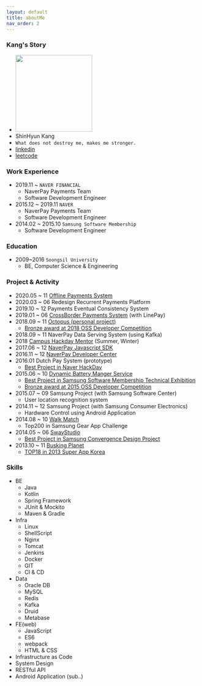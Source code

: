 ```yaml
---
layout: default
title: aboutMe
nav_order: 2
---
```


### Kang's Story
- <img width="200px" src="https://user-images.githubusercontent.com/5463687/98932918-5419eb80-2523-11eb-870c-b0744ee258de.png">
- ShinHyun Kang
- `What does not destroy me, makes me stronger.`
- [linkedin](https://www.linkedin.com/in/shinhyun-kang-985a87126/)
- [leetcode](https://leetcode.com/kang0921ok/)

### Work Experience
- 2019.11 ~ `NAVER FINANCIAL`
   - NaverPay Payments Team
   - Software Development Engineer
- 2015.12 ~ 2019.11 `NAVER` 
   - NaverPay Payments Team
   - Software Development Engineer
- 2014.02 ~ 2015.10 `Samsung Software Membership` 
   - Software Development Engineer
   
### Education   
- 2009~2016 `Soongsil University` 
  - BE, Computer Science & Engineering 
  
### Project & Activity
- 2020.05 ~ 11 [Offline Payments System](https://byline.network/2020/11/11099/)
- 2020.03 ~ 06 Redesign Recurrent Payments Platform
- 2019.10 ~ 12 Payments Eventual Consistency System
- 2019.01 ~ 06 [CrossBorder Payments System](http://m.ceoscoredaily.com/m/m_article.html?no=56753) (with LinePay)
- 2018.09 ~ 11 [Octopus (personal project)](https://github.com/kang0921ok/octopus)
   - [Bronze award at 2018 OSS Developer Competition](https://www.oss.kr/dev_competition_activities/show/c768c7cc-cbbb-405c-a670-a2183fbd1afb?search_target=title&search_keyword=%EC%98%A5%ED%86%A0%ED%8D%BC%EC%8A%A4)
- 2018.09 ~ 11 NaverPay Data Serving System (using Kafka)
- 2018 [Campus Hackday Mentor](https://d2.naver.com/news/5277651) (Summer, Winter)
- 2017.06 ~ 12 [NaverPay Javascript SDK](https://d2.naver.com/helloworld/2351859)
- 2016.11 ~ 12 [NaverPay Developer Center](https://developer.pay.naver.com/)
- 2016.01 Dutch Pay System (prototype)
   - [Best Project in Naver HackDay](https://www.facebook.com/naverengineering/videos/%EC%9D%B4%EC%9A%A9%EC%9E%90%EC%97%90%EA%B2%8C-%EC%B5%9C%EA%B3%A0%EC%9D%98-%EA%B0%80%EC%B9%98%EB%A5%BC-%EC%A4%84-%EC%88%98-%EC%9E%88%EB%8A%94-%EC%95%84%EC%9D%B4%EB%94%94%EC%96%B4%EB%A5%BC-%EB%B0%9C%EA%B5%B4%ED%95%98%EA%B3%A0-%EC%A7%80%EC%9B%90%ED%95%98%EA%B8%B0-%EC%9C%84%ED%95%9C-%EC%82%AC%EB%82%B4-%ED%95%B4%EC%BB%A4%ED%86%A4-naver-hack-day-2016%EC%9D%84-%EC%A7%80%EB%82%9C-%EB%8B%AC-%EC%A7%84%ED%96%89%ED%96%88%EC%8A%B5%EB%8B%88%EB%8B%A4-/1059276604139815/)
- 2015.06 ~ 10 [Dynamic Battery Manger Service](https://www.youtube.com/watch?v=r8U7zmFsEIQ)
   - [Best Project in Samsung Software Membership Technical Exhibition](https://news.samsung.com/kr/%EC%82%BC%EC%84%B1-%EC%86%8C%ED%94%84%ED%8A%B8%EC%9B%A8%EC%96%B4%EB%A5%BC-%ED%96%A5%ED%95%98%EB%8B%A4-%EC%84%B8%EC%83%81-%EB%B0%94%EA%BF%80-%EC%86%8C%ED%94%84%ED%8A%B8%EC%9B%A8%EC%96%B4-2)
   - [Bronze award at 2015 OSS Developer Competition](https://www.oss.kr/dev_competition_activities/show/9fd570d9-f051-4650-9fc2-e753d01bb9ea?search_target=title&search_keyword=%EA%B3%A0%EC%9A%B0%EB%B2%A0%EC%9D%B4%EB%B9%84)
- 2015.07 ~ 09 Samsung Project (with Samsung Software Center)
   - User location recognition system
- 2014.11 ~ 12 Samsung Project (with Samsung Consumer Electronics)
   - Hardware Control using Android Application
- 2014.08 ~ 10 [Walk Match](https://gearapp.devpost.com/submissions/25265-walk-match)
   - Top200 in Samsung Gear App Challenge
- 2014.05 ~ 06 [SwayStudio](https://www.youtube.com/watch?v=lsu_4mtMgWc)
   - [Best Project in Samsung Convergence Design Project](https://news.samsung.com/kr/%EC%B0%A8%EC%84%B8%EB%8C%80-%EB%94%94%EC%9E%90%EC%9D%B8-%EC%86%8C%ED%94%84%ED%8A%B8%EC%9B%A8%EC%96%B4-%EC%9D%B8%EC%9E%AC%EA%B0%80-%EB%A7%8C%EB%82%AC%EB%8B%A4-%EA%B3%BC%EC%97%B0-%EB%AC%B4%EC%8A%A8)
- 2013.10 ~ 11 [Busking Planet](https://www.youtube.com/watch?v=U4xBpTjVFIs)
   - [TOP18 in 2013 Super App Korea](https://www.venturesquare.net/526603) 
   
### Skills
- BE
   - Java
   - Kotlin
   - Spring Framework
   - JUnit & Mockito
   - Maven & Gradle
- Infra
   - Linux
   - ShellScript
   - Nginx
   - Tomcat
   - Jenkins
   - Docker
   - GIT
   - CI & CD
- Data   
   - Oracle DB
   - MySQL
   - Redis
   - Kafka
   - Druid
   - Metabase
- FE(web)
  - JavaScript
  - ES6
  - webpack
  - HTML & CSS
- Infrastructure as Code
- System Design
- RESTful API
- Android Application (sub..)
   